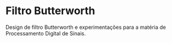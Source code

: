 # Filtro Butterworth
Design de filtro Butterworth e experimentações para a matéria de Processamento Digital de Sinais.
